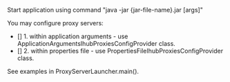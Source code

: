 Start application using command "java -jar {jar-file-name}.jar [args]"

You may configure proxy servers: 
- [] 1. within application arguments - use ApplicationArgumentsIhubProxiesConfigProvider class.
- [] 2. within properties file - use PropertiesFileIhubProxiesConfigProvider class.

See examples in ProxyServerLauncher.main().

